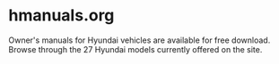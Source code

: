 # hmanuals.org
Owner's manuals for Hyundai vehicles  are available for free download. Browse through the 27 Hyundai models currently offered on the site.

